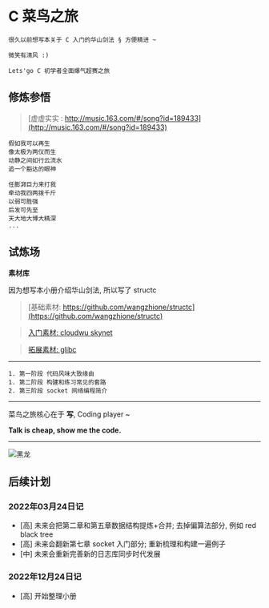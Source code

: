 # C 菜鸟之旅

    很久以前想写本关于 C 入门的华山剑法 § 方便精进 ~

    微笑有清风 :) 

    Lets'go C 初学者全面爆气超赛之旅

## 修炼参悟

>[虚虚实实 : http://music.163.com/#/song?id=189433](http://music.163.com/#/song?id=189433)  

    假如我可以再生
    像太极为两仪而生
    动静之间如行云流水
    追一个豁达的眼神

    任膨湃巨力来打我
    牵动我四两拨千斤
    以弱可胜强
    后发可先至
    天大地大博大精深
    ...

## 试炼场

**素材库**

因为想写本小册介绍华山剑法, 所以写了 structc

> [基础素材: https://github.com/wangzhione/structc](https://github.com/wangzhione/structc)

> [入门素材: cloudwu skynet](https://github.com/cloudwu/skynet)

> [拓展素材: glibc](https://www.gnu.org/software/libc/)

***

    1. 第一阶段 代码风味大致缘由
    1. 第二阶段 构建和练习常见的套路
    2. 第三阶段 socket 网络编程简介

***
    
菜鸟之旅核心在于 **写**, Coding player ~ 
    
**Talk is cheap, show me the code.**

***

![黑龙](./第3章-气功-系统编程简述/img/黑龙.jpg)

## 后续计划

### 2022年03月24日记

- [高] 未来会把第二章和第五章数据结构提炼+合并; 去掉偏算法部分, 例如 red black tree
- [高] 未来会翻新第七章 socket 入门部分; 重新梳理和构建一遍例子
- [中] 未来会重新完善新的日志库同步时代发展

### 2022年12月24日记

- [高] 开始整理小册
